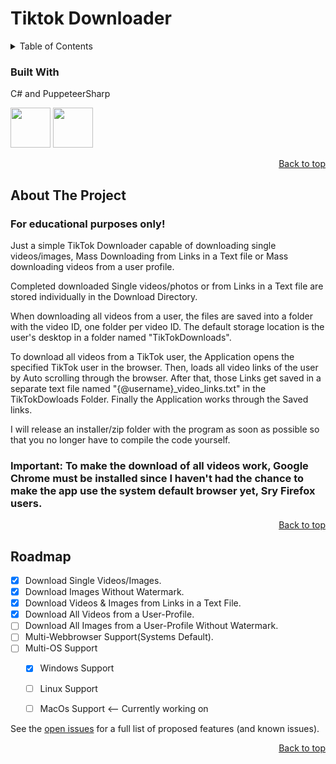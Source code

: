 # Tiktok Downloader
<!-- TABLE OF CONTENTS -->
<details>
  <summary>Table of Contents</summary>
  <ol>
    <li>
      <a href="#about-the-project">About The Project</a>
      <ul>
        <li><a href="#built-with">Built With</a></li>
      </ul>
    </li>
    <li>
      <a href="#getting-started">Getting Started</a>
    </li>
    <li><a href="#roadmap">Roadmap</a></li>
  </ol>
</details>

### Built With
C# and PuppeteerSharp

<img src="https://github.com/Jettcodey/Tiktok-Media-Downloader/assets/163922510/f45dad26-1f9e-417a-9eec-519135ce633f" width="64" height="64">
<img src="https://github.com/Jettcodey/Tiktok-User-Downloader/assets/163922510/f2a83290-f22c-442f-9b41-690a2c6be45d" width="64" height="64">

<!--![csharpIcon](https://github.com/Jettcodey/Tiktok-Media-Downloader/assets/163922510/f45dad26-1f9e-417a-9eec-519135ce633f)-->
<!--![logo](https://github.com/Jettcodey/Tiktok-User-Downloader/assets/163922510/f2a83290-f22c-442f-9b41-690a2c6be45d)-->

<p align="right"><a href="#readme-top">Back to top</a></p>

<!-- ABOUT THE PROJECT -->
## About The Project
### For educational purposes only!

Just a simple TikTok Downloader capable of downloading single videos/images, Mass Downloading from Links in a Text file or Mass downloading videos from a user profile.

Completed downloaded Single videos/photos or from Links in a Text file are stored individually in the Download Directory.

When downloading all videos from a user, the files are saved into a folder with the video ID, one folder per video ID. The default storage location is the user's desktop in a folder named "TikTokDownloads".

To download all videos from a TikTok user, the Application opens the specified TikTok user in the browser. Then, loads all video links of the user by Auto scrolling through the browser. After that, those Links get saved in a separate text file named "{@username}_video_links.txt" in the TikTokDowloads Folder. Finally the Application works through the Saved links.

I will release an installer/zip folder with the program as soon as possible so that you no longer have to compile the code yourself.

### Important: To make the download of all videos work, Google Chrome must be installed since I haven't had the chance to make the app use the system default browser yet, Sry Firefox users.

<p align="right"><a href="#readme-top">Back to top</a></p>

<!-- ROADMAP -->
## Roadmap

- [x] Download Single Videos/Images.
- [x] Download Images Without Watermark.
- [x] Download Videos & Images from Links in a Text File.
- [x] Download All Videos from a User-Profile.
- [ ] Download All Images from a User-Profile Without Watermark.
- [ ] Multi-Webbrowser Support(Systems Default).
- [ ] Multi-OS Support
  - [x] Windows Support
  - [ ] Linux Support 
  - [ ] MacOs Support <-- Currently working on


See the [open issues](https://github.com/Jettcodey/TikTok-Downloader/issues) for a full list of proposed features (and known issues).

<p align="right"><a href="#readme-top">Back to top</a></p>
